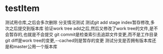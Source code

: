 # testItem
测试用仓库,之后会多次删除
分支情况测试
测试git add
stage index暂存修改,多次之后提交到版本库
验证work tree
add之后,然后又修改了work tree的文件,是不会暂存的,也就是不会提交
git commit是检查索引去追踪文件变更,而不是工作目录
git diff是work tree的变更,--cached则是暂存的变更
测试分支是否拥有版本库还是和master公用一个版本库
